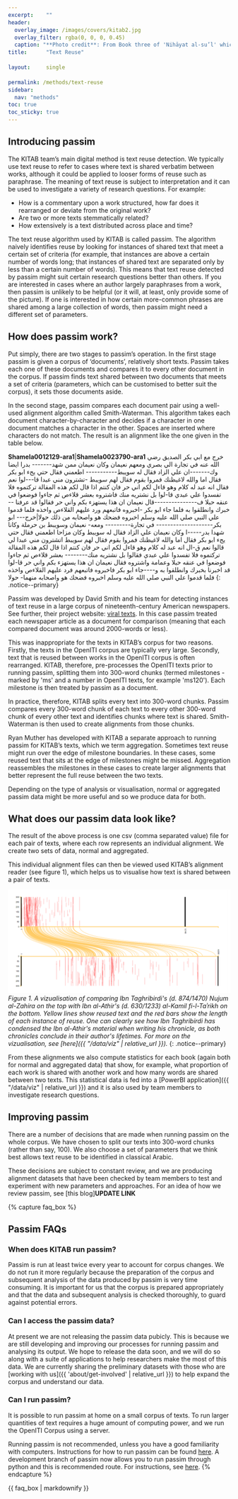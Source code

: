 ```yaml
---
excerpt:	""
header:
  overlay_image: /images/covers/kitab2.jpg
  overlay_filter: rgba(0, 0, 0, 0.45)
  caption: "**Photo credit**: From Book three of 'Nihāyat al-su’l' which gives instructions on using lances. Dated 773/1371 (Add. MS. 18866, f. 113r)"
title:		"Text Reuse"

layout:		single

permalink: /methods/text-reuse
sidebar:
  nav: "methods"
toc: true
toc_sticky: true
---
```


## Introducing passim

The KITAB team’s main digital method is text reuse detection. We typically use text reuse to refer to cases where text is shared verbatim between works, although it could be applied to looser forms of reuse such as paraphrase. The meaning of text reuse is subject to interpretation and it can be used to investigate a variety of research questions. For example:

* How is a commentary upon a work structured, how far does it rearranged or deviate from the original work?
* Are two or more texts stemmatically related?
* How extensively is a text distributed across place and time?

The text reuse algorithm used by KITAB is called passim. The algorithm naively identifies reuse by looking for instances of shared text that meet a certain set of criteria (for example, that instances are above a certain number of words long; that instances of shared text are separated only by less than a certain number of words). This means that text reuse detected by passim might suit certain research questions better than others. If you are interested in cases where an author largely paraphrases from a work, then passim is unlikely to be helpful (or it will, at least, only provide some of the picture). If one is interested in how certain more-common phrases are shared among a large collection of words, then passim might need a different set of parameters.

## How does passim work?

Put simply, there are two stages to passim’s operation. In the first stage passim is given a corpus of ‘documents’, relatively short texts. Passim takes each one of these documents and compares it to every other document in the corpus. If passim finds text shared between two documents that meets a set of criteria (parameters, which can be customised to better suit the corpus), it sets those documents aside. 

In the second stage, passim compares each document pair using a well-used alignment algorithm called Smith-Waterman. This algorithm takes each document character-by-character and decides if a character in one document matches a character in the other. Spaces are inserted where characters do not match. The result is an alignment like the one given in the table below.

**Shamela0012129-ara1**|**Shamela0023790-ara1**
خرج مع ابي بكر الصديق رضي الله عنه في تجارة الي بصري ومعهم نعيمان وكان نعيمان ممن شهد------- بدرا ايضا وك-------ان علي الزاد فقال له سويبط----------- اطعمني فقال حتي يجء ابو بكر فقال اما والله لاغيظنك فمروا بقوم فقال لهم سويبط -تشترون مني عبدا قا---لوا نعم فقال انه عبد له كلام وهو قاءل لكم اني حر فان كنتم اذا قال لكم هذه المقالة تركتموه فلا تفسدوا علي عبدي قا-لوا بل نشتريه منك فاشتروه بعشر قلاءص ثم جاءوا فوضعوا في عنقه حبلا ف---------------قال نعيمان ان هذا يستهزء بكم واني حر فقالوا قد عرفنا --خبرك وانطلقوا به فلما جاء ابو بكر -اخبروه فاتبعهم ورد عليهم القلاءص واخذه فلما قدموا علي النبي صلي الله عليه وسلم اخبروه فضحك هو واصحابه من ذلك حولا|خرج--- ابو بكر-------------------- في تجارة--------- ومعه- نعيمان وسويبط بن حرملة وكانا شهدا بدر-----ا وكان نعيمان علي الزاد فقال له سويبط وكان مزاحا اطعمني فقال حتي يجء ابو بكر فقال اما والله لاغيظنك فمروا بقوم فقال لهم سويبط اتشترون مني عبدا لي قالوا نعم ق-ال انه عبد له كلام وهو قاءل لكم اني حر فان كنتم اذا قال لكم هذه المقالة تركتموه فلا تفسدوا علي عبدي فقالوا بل نشتريه منك-------- بعشر قلاءص ثم جاءوا فوضعوا في عنقه حبلا وعمامة واشتروه فقال نعيمان ان هذا يستهزء بكم واني حر قا-لوا قد اخبرنا بخبرك وانطلقوا به و----جاء ابو بكر فاخبروه فاتبعهم فرد عليهم القلاءص واخذه فلما قدموا علي النبي صلي الله عليه وسلم اخبروه فضحك هو واصحابه منهما- حولا
{: .notice--primary}

Passim was developed by David Smith and his team for detecting instances of text reuse in a large corpus of nineteenth-century American newspapers. See further, their project website: [viral texts](https://viraltexts.org/). In this case passim treated each newspaper article as a document for comparison (meaning that each compared document was around 2000-words or less).

This was inappropriate for the texts in KITAB’s corpus for two reasons. Firstly, the texts in the OpenITI corpus are typically very large. Secondly, text that is reused between works in the OpenITI corpus is often rearranged. KITAB, therefore, pre-processes the OpenITI texts prior to running passim, splitting them into 300-word chunks (termed milestones - marked by 'ms' and a number in OpenITI texts, for example 'ms120'). Each milestone is then treated by passim as a document.

In practice, therefore, KITAB splits every text into 300-word chunks. Passim compares every 300-word chunk of each text to every other 300-word chunk of every other text and identifies chunks where text is shared. Smith-Waterman is then used to create alignments from those chunks.

Ryan Muther has developed with KITAB a separate approach to running passim for KITAB’s texts, which we term aggregation. Sometimes text reuse might run over the edge of milestone boundaries. In these cases, some reused text that sits at the edge of milestones might be missed. Aggregation reassembles the milestones in these cases to create larger alignments that better represent the full reuse between the two texts.

Depending on the type of analysis or visualisation, normal or aggregated passim data might be more useful and so we produce data for both.

## What does our passim data look like?

The result of the above process is one csv (comma separated value) file for each pair of texts, where each row represents an individual alignment. We create two sets of data, normal and aggregated.

This individual alignment files can then be viewed used KITAB’s alignment reader (see figure 1), which helps us to visualise how text is shared between a pair of texts.

![A comparison of the Nujum and Kamil](/images/methods/pair-wise-Nujum-Kamil.png)\
*Figure 1. A vizualisation of comparing Ibn Taghribirdi's (d. 874/1470) Nujum al-Zahira on the top with Ibn al-Athir's (d. 630/1233) al-Kamil fi-l-Taʾrikh on the bottom. Yellow lines show reused text and the red bars show the length of each instance of reuse. One can clearly see how Ibn Taghribirdi has condensed the Ibn al-Athir's material when writing his chronicle, as both chronicles conclude in their author's lifetimes. For more on the vizualisation, see [here]({{ "/data/viz" | relative_url }}).*
{: .notice--primary}

From these alignments we also compute statistics for each book (again both for normal and aggregated data) that show, for example, what proportion of each work is shared with another work and how many words are shared between two texts. This statistical data is fed into a [PowerBI application]({{ "/data/viz" | relative_url }}) and it is also used by team members to investigate research questions.

## Improving passim

There are a number of decisions that are made when running passim on the whole corpus. We have chosen to split our texts into 300-word chunks (rather than say, 100). We also choose a set of parameters that we think best allows text reuse to be identified in classical Arabic.

These decisions are subject to constant review, and we are producing alignment datasets that have been checked by team members to test and experiment with new parameters and approaches. For an idea of how we review passim, see [this blog]**UPDATE LINK** 

{% capture faq_box %}
## Passim FAQs
### When does KITAB run passim?
Passim is run at least twice every year to account for corpus changes. We do not run it more regularly because the preparation of the corpus and subsequent analysis of the data produced by passim is very time consuming. It is important for us that the corpus is prepared appropriately and that the data and subsequent analysis is checked thoroughly, to guard against potential errors.

### Can I access the passim data?
At present we are not releasing the passim data pubicly. This is because we are still developing and improving our processes for running passim and analysing its output. We hope to release the data soon, and we will do so along with a suite of applications to help researchers make the most of this data. We are currently sharing the preliminary datasets with those who are [working with us]({{ 'about/get-involved' | relative_url }}) to help expand the corpus and understand our data.

### Can I run passim?
It is possible to run passim at home on a small corpus of texts. To run larger quantities of text requires a huge amount of computing power, and we run the OpenITI Corpus using a server. 

Running passim is not recommended, unless you have a good familiarity with computers. Instructions for how to run passim can be found [here](https://github.com/dasmiq/passim). A development branch of passim now allows you to run passim through python and this is recommended route. For instructions, see [here](https://github.com/dasmiq/passim/tree/seriatim). {% endcapture %}

<div class="notice--primary">{{ faq_box | markdownify }}
</div>